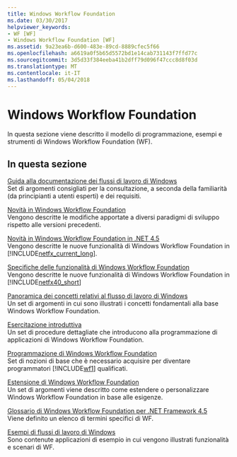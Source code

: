 ```yaml
---
title: Windows Workflow Foundation
ms.date: 03/30/2017
helpviewer_keywords:
- WF [WF]
- Windows Workflow Foundation [WF]
ms.assetid: 9a23ea6b-d600-483e-89cd-8889cfec5f66
ms.openlocfilehash: a6619a0f5b65d5572bd1e14cab731143f7ffd77c
ms.sourcegitcommit: 3d5d33f384eeba41b2dff79d096f47ccc8d8f03d
ms.translationtype: MT
ms.contentlocale: it-IT
ms.lasthandoff: 05/04/2018
---
```

# <a name="windows-workflow-foundation"></a>Windows Workflow Foundation
In questa sezione viene descritto il modello di programmazione, esempi e strumenti di Windows Workflow Foundation (WF).  
  
## <a name="in-this-section"></a>In questa sezione  
 [Guida alla documentazione dei flussi di lavoro di Windows](../../../docs/framework/windows-workflow-foundation/guide-to-the-documentation.md)  
 Set di argomenti consigliati per la consultazione, a seconda della familiarità (da principianti a utenti esperti) e dei requisiti.  
  
 [Novità in Windows Workflow Foundation](../../../docs/framework/windows-workflow-foundation/whats-new.md)  
 Vengono descritte le modifiche apportate a diversi paradigmi di sviluppo rispetto alle versioni precedenti.  
  
 [Novità in Windows Workflow Foundation in .NET 4.5](../../../docs/framework/windows-workflow-foundation/whats-new-in-wf-in-dotnet.md)  
 Vengono descritte le nuove funzionalità di Windows Workflow Foundation in [!INCLUDE[netfx_current_long](../../../includes/netfx-current-long-md.md)].  
  
 [Specifiche delle funzionalità di Windows Workflow Foundation](../../../docs/framework/windows-workflow-foundation/feature-specifics.md)  
 Vengono descritte le nuove funzionalità di Windows Workflow Foundation in [!INCLUDE[netfx40_short](../../../includes/netfx40-short-md.md)]  
  
 [Panoramica dei concetti relativi al flusso di lavoro di Windows](../../../docs/framework/windows-workflow-foundation/conceptual-overview.md)  
 Un set di argomenti in cui sono illustrati i concetti fondamentali alla base Windows Workflow Foundation.  
  
 [Esercitazione introduttiva](../../../docs/framework/windows-workflow-foundation/getting-started-tutorial.md)  
 Un set di procedure dettagliate che introducono alla programmazione di applicazioni di Windows Workflow Foundation.  
  
 [Programmazione di Windows Workflow Foundation](../../../docs/framework/windows-workflow-foundation/programming.md)  
 Set di nozioni di base che è necessario acquisire per diventare programmatori [!INCLUDE[wf1](../../../includes/wf1-md.md)] qualificati.  
  
 [Estensione di Windows Workflow Foundation](../../../docs/framework/windows-workflow-foundation/extend.md)  
 Un set di argomenti viene descritto come estendere o personalizzare Windows Workflow Foundation in base alle esigenze.  
  
 [Glossario di Windows Workflow Foundation per .NET Framework 4.5](../../../docs/framework/windows-workflow-foundation/glossary.md)  
 Viene definito un elenco di termini specifici di WF.  
  
 [Esempi di flussi di lavoro di Windows](../../../docs/framework/windows-workflow-foundation/samples/index.md)  
 Sono contenute applicazioni di esempio in cui vengono illustrati funzionalità e scenari di WF.
